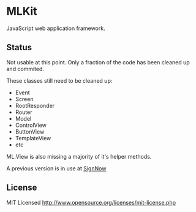 MLKit
======

JavaScript web application framework.

Status
---------------

Not usable at this point. Only a fraction of the code has been cleaned up and commited.

These classes still need to be cleaned up:
  - Event
  - Screen
  - RootResponder
  - Router
  - Model
  - ControlView
  - ButtonView
  - TemplateView
  - etc

ML.View is also missing a majority of it's helper methods.

A previous version is in use at [SignNow](https://signnow.com)

License
------------

MIT Licensed
http://www.opensource.org/licenses/mit-license.php